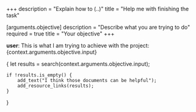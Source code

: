 +++
description = "Explain how to (..)"
title = "Help me with finishing the task"

[arguments.objective]
description = "Describe what you are trying to do"
required = true
title = "Your objective"
+++

**user**: This is what I am trying to achieve with the project: {context.arguments.objective.input}

{
    let results = search(context.arguments.objective.input);

    if !results.is_empty() {
        add_text("I think those documents can be helpful");
        add_resource_links(results);
    }
}
